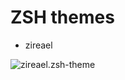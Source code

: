 # ZSH themes

+ zireael

![zireael.zsh-theme](https://github.com/mikelsr/unix-themes/blob/master/.web/zsh/zireael.zsh-theme.png "Zireael")

